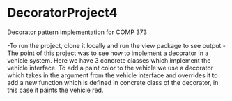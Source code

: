 # DecoratorProject4
Decorator pattern implementation for COMP 373

-To run the project, clone it locally and run the view package to see output
-The point of this project was to see how to implement a decorator in a vehicle system. Here we have 3 concrete classes which implement the vehicle interface. To add a paint color to the vehicle we use a decorator which takes in the argument from the vehicle interface and overrides it to add a new function which is defined in concrete class of the decorator, in this case it paints the vehicle red. 

